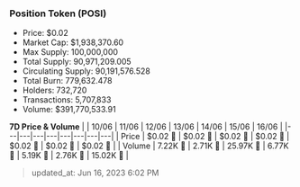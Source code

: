
  ### Position Token (POSI)
  - Price: $0.02
  - Market Cap: $1,938,370.60
  - Max Supply: 100,000,000
  - Total Supply: 90,971,209.005
  - Circulating Supply: 90,191,576.528
  - Total Burn: 779,632.478
  - Holders: 732,720
  - Transactions: 5,707,833
  - Volume: $391,770,533.91

  **7D Price & Volume**
  | | 10&#x2F;06 | 11&#x2F;06 | 12&#x2F;06 | 13&#x2F;06 | 14&#x2F;06 | 15&#x2F;06 | 16&#x2F;06 |
  |---|---|---|---|---|---|---|---|
  | Price | $0.02 🔻 | $0.02 🔻 | $0.02 🔻 | $0.02 🚀 | $0.02 🚀 | $0.02 🔻 | $0.02 🚀 |
  | Volume | 7.22K 🚀 | 2.71K 🔻 | 25.97K 🚀 | 6.77K 🔻 | 5.19K 🔻 | 2.76K 🔻 | 15.02K 🚀 |

  > updated_at: Jun 16, 2023 6:02 PM

